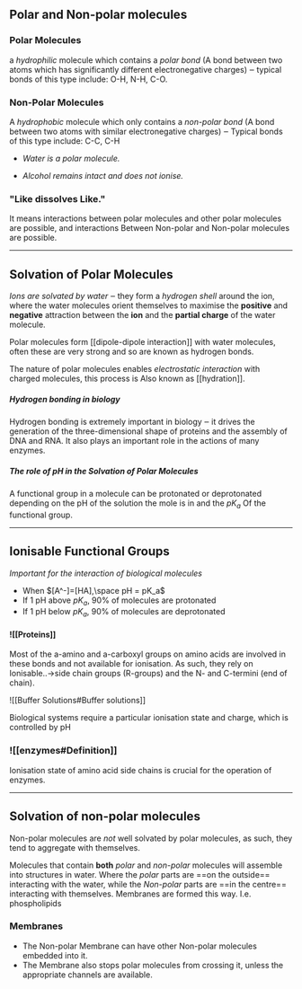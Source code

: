 ## Polar and Non-polar molecules

### Polar Molecules
a *hydrophilic* molecule which contains a *polar bond* (A bond between two atoms which has significantly different electronegative charges) ‒ typical bonds of this type include: O-H, N-H, C-O.

### Non-Polar Molecules
A *hydrophobic* molecule which only contains a *non-polar bond* (A bond between two atoms with similar electronegative charges) ‒ Typical bonds of this type include: C-C, C-H

- _Water is a polar molecule._

- _Alcohol remains intact and does not ionise._

### "Like dissolves Like."
It means interactions between polar molecules and other polar molecules are possible, and interactions Between Non-polar and Non-polar molecules are possible.

---

## Solvation of Polar Molecules

_Ions are solvated by water_ ‒ they form a *hydrogen shell* around the ion, where the water molecules orient themselves to maximise the **positive** and **negative** attraction between the **ion** and the **partial charge** of the water molecule.

Polar molecules form [[dipole-dipole interaction]] with water molecules, often these are very strong and so are known as hydrogen bonds.

The nature of polar molecules enables *electrostatic interaction* with charged molecules, this process is Also known as [[hydration]].

##### Hydrogen bonding in biology
Hydrogen bonding is extremely important in biology ‒ it drives the generation of the three-dimensional shape of proteins and the assembly of DNA and RNA. It also plays an important role in the actions of many enzymes.

##### The role of pH in the Solvation of Polar Molecules
A functional group in a molecule can be protonated or deprotonated depending on the pH of the solution the mole is in and the $pK_a$ Of the functional group.

---

## Ionisable Functional Groups

_Important for the interaction of biological molecules_

-   When $[A^-]=[HA],\space pH = pK_a$
-   If 1 pH above $pK_a$, 90% of molecules are protonated
-   If 1 pH below $pK_a$, 90% of molecules are deprotonated

#### ![[Proteins]]
Most of the a-amino and a-carboxyl groups on amino acids are involved in these bonds and not available for ionisation. As such, they rely on Ionisable..→side chain groups (R-groups) and the N- and C-termini (end of chain).

![[Buffer Solutions#Buffer solutions]]

Biological systems require a particular ionisation state and charge, which is controlled by pH

### ![[enzymes#Definition]]
Ionisation state of amino acid side chains is crucial for the operation of enzymes.

---

## Solvation of non-polar molecules
Non-polar molecules are *not* well solvated by polar molecules, as such, they tend to aggregate with themselves.

Molecules that contain **both** *polar* and *non-polar* molecules will assemble into structures in water. Where the *polar* parts are ==on the outside== interacting with the water, while the *Non-polar* parts are ==in the centre== interacting with themselves. Membranes are formed this way. I.e. phospholipids

### Membranes
-   The Non-polar Membrane can have other Non-polar molecules embedded into it.
-   The Membrane also stops polar molecules from crossing it, unless the appropriate channels are available.





